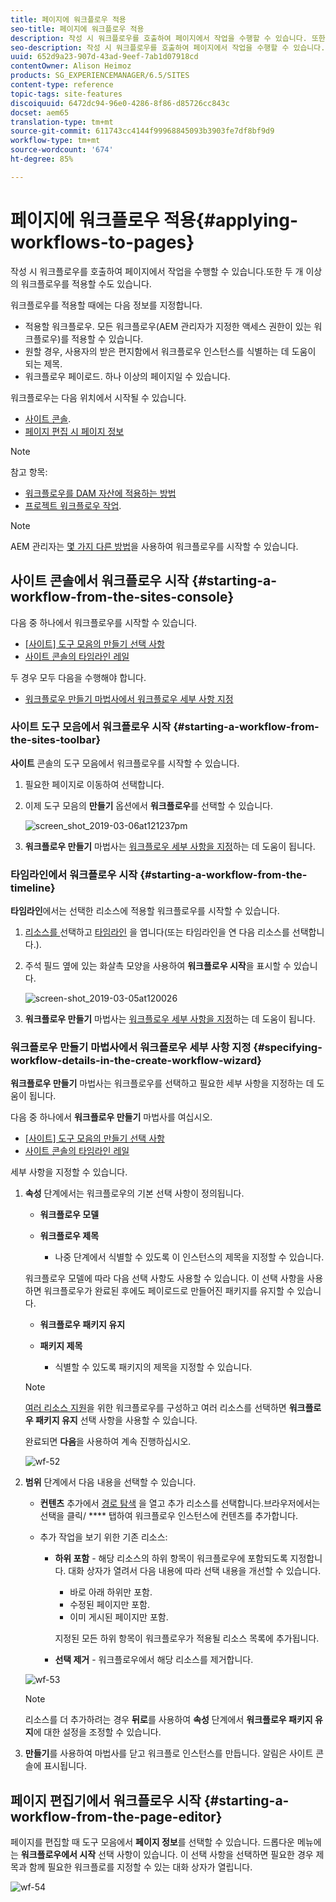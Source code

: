```yaml
---
title: 페이지에 워크플로우 적용
seo-title: 페이지에 워크플로우 적용
description: 작성 시 워크플로우를 호출하여 페이지에서 작업을 수행할 수 있습니다. 또한 둘 이상의 워크플로우를 적용할 수도 있습니다.
seo-description: 작성 시 워크플로우를 호출하여 페이지에서 작업을 수행할 수 있습니다. 또한 둘 이상의 워크플로우를 적용할 수도 있습니다.
uuid: 652d9a23-907d-43ad-9eef-7ab1d07918cd
contentOwner: Alison Heimoz
products: SG_EXPERIENCEMANAGER/6.5/SITES
content-type: reference
topic-tags: site-features
discoiquuid: 6472dc94-96e0-4286-8f86-d85726cc843c
docset: aem65
translation-type: tm+mt
source-git-commit: 611743cc4144f99968845093b3903fe7df8bf9d9
workflow-type: tm+mt
source-wordcount: '674'
ht-degree: 85%

---
```



# 페이지에 워크플로우 적용{#applying-workflows-to-pages}

작성 시 워크플로우를 호출하여 페이지에서 작업을 수행할 수 있습니다.또한 두 개 이상의 워크플로우를 적용할 수도 있습니다.

워크플로우를 적용할 때에는 다음 정보를 지정합니다.

* 적용할 워크플로우.
 모든 워크플로우(AEM 관리자가 지정한 액세스 권한이 있는 워크플로우)를 적용할 수 있습니다.
* 원할 경우, 사용자의 받은 편지함에서 워크플로우 인스턴스를 식별하는 데 도움이 되는 제목.
* 워크플로우 페이로드. 하나 이상의 페이지일 수 있습니다.

워크플로우는 다음 위치에서 시작될 수 있습니다.

* [사이트 콘솔](#starting-a-workflow-from-the-sites-console).
* [페이지 편집 시 페이지 정보](#starting-a-workflow-from-the-page-editor)

>[!NOTE]
>
>참고 항목:
>
>* [워크플로우를 DAM 자산에 적용하는 방법](/help/assets/assets-workflow.md)
>* [프로젝트 워크플로우 작업](/help/sites-authoring/projects-with-workflows.md).

>



>[!NOTE]
>
>AEM 관리자는 [몇 가지 다른 방법](/help/sites-administering/workflows-starting.md)을 사용하여 워크플로우를 시작할 수 있습니다.

## 사이트 콘솔에서 워크플로우 시작 {#starting-a-workflow-from-the-sites-console}

다음 중 하나에서 워크플로우를 시작할 수 있습니다.

* [[사이트] 도구 모음의 만들기 선택 사항](#starting-a-workflow-from-the-sites-toolbar)
* [사이트 콘솔의 타임라인 레일](#starting-a-workflow-from-the-timeline)

두 경우 모두 다음을 수행해야 합니다.

* [워크플로우 만들기 마법사에서 워크플로우 세부 사항 지정](#specifying-workflow-details-in-the-create-workflow-wizard)

### 사이트 도구 모음에서 워크플로우 시작  {#starting-a-workflow-from-the-sites-toolbar}

**사이트** 콘솔의 도구 모음에서 워크플로우를 시작할 수 있습니다.

1. 필요한 페이지로 이동하여 선택합니다.

1. 이제 도구 모음의 **만들기** 옵션에서 **워크플로우**&#x200B;를 선택할 수 있습니다.

   ![screen_shot_2019-03-06at121237pm](assets/screen_shot_2019-03-06at121237pm.png)

1. **워크플로우 만들기** 마법사는 [워크플로우 세부 사항을 지정](#specifying-workflow-details-in-the-create-workflow-wizard)하는 데 도움이 됩니다.

### 타임라인에서 워크플로우 시작  {#starting-a-workflow-from-the-timeline}

**타임라인**&#x200B;에서는 선택한 리소스에 적용할 워크플로우를 시작할 수 있습니다.

1. [리소스를 ](/help/sites-authoring/basic-handling.md#viewingandselectingyourresources) 선택하고  [타임라인](/help/sites-authoring/basic-handling.md#timeline) 을 엽니다(또는 타임라인을 연 다음 리소스를 선택합니다.).
1. 주석 필드 옆에 있는 화살촉 모양을 사용하여 **워크플로우 시작**&#x200B;을 표시할 수 있습니다.

   ![screen-shot_2019-03-05at120026](assets/screen-shot_2019-03-05at120026.png)

1. **워크플로우 만들기** 마법사는 [워크플로우 세부 사항을 지정](#specifying-workflow-details-in-the-create-workflow-wizard)하는 데 도움이 됩니다.

### 워크플로우 만들기 마법사에서 워크플로우 세부 사항 지정  {#specifying-workflow-details-in-the-create-workflow-wizard}

**워크플로우 만들기** 마법사는 워크플로우를 선택하고 필요한 세부 사항을 지정하는 데 도움이 됩니다.

다음 중 하나에서 **워크플로우 만들기** 마법사를 여십시오.

* [[사이트] 도구 모음의 만들기 선택 사항](#starting-a-workflow-from-the-sites-toolbar)
* [사이트 콘솔의 타임라인 레일](#starting-a-workflow-from-the-timeline)

세부 사항을 지정할 수 있습니다.

1. **속성** 단계에서는 워크플로우의 기본 선택 사항이 정의됩니다.

   * **워크플로우 모델**
   * **워크플로우 제목**

      * 나중 단계에서 식별할 수 있도록 이 인스턴스의 제목을 지정할 수 있습니다.

   워크플로우 모델에 따라 다음 선택 사항도 사용할 수 있습니다. 이 선택 사항을 사용하면 워크플로우가 완료된 후에도 페이로드로 만들어진 패키지를 유지할 수 있습니다.

   * **워크플로우 패키지 유지**
   * **패키지 제목**

      * 식별할 수 있도록 패키지의 제목을 지정할 수 있습니다.
   >[!NOTE]
   >
   >[여러 리소스 지원](/help/sites-developing/workflows-models.md#configuring-a-workflow-for-multi-resource-support)을 위한 워크플로우를 구성하고 여러 리소스를 선택하면 **워크플로우 패키지 유지** 선택 사항을 사용할 수 있습니다.

   완료되면 **다음**&#x200B;을 사용하여 계속 진행하십시오.

   ![wf-52](assets/wf-52.png)

1. **범위** 단계에서 다음 내용을 선택할 수 있습니다.

   * **컨텐츠** 추가에서  [경로 탐색](/help/sites-authoring/author-environment-tools.md#path-browser) 을 열고 추가 리소스를 선택합니다.브라우저에서는 선택을 클릭/ **** 탭하여 워크플로우 인스턴스에 컨텐츠를 추가합니다.

   * 추가 작업을 보기 위한 기존 리소스:

      * **하위 포함** - 해당 리소스의 하위 항목이 워크플로우에 포함되도록 지정합니다.
 대화 상자가 열려서 다음 내용에 따라 선택 내용을 개선할 수 있습니다.

         * 바로 아래 하위만 포함.
         * 수정된 페이지만 포함.
         * 이미 게시된 페이지만 포함.

         지정된 모든 하위 항목이 워크플로우가 적용될 리소스 목록에 추가됩니다.

      * **선택 제거** - 워크플로우에서 해당 리소스를 제거합니다.

   ![wf-53](assets/wf-53.png)

   >[!NOTE]
   >
   >리소스를 더 추가하려는 경우 **뒤로**&#x200B;를 사용하여 **속성** 단계에서 **워크플로우 패키지 유지**&#x200B;에 대한 설정을 조정할 수 있습니다.

1. **만들기**&#x200B;를 사용하여 마법사를 닫고 워크플로 인스턴스를 만듭니다. 알림은 사이트 콘솔에 표시됩니다.

## 페이지 편집기에서 워크플로우 시작  {#starting-a-workflow-from-the-page-editor}

페이지를 편집할 때 도구 모음에서 **페이지 정보**&#x200B;를 선택할 수 있습니다. 드롭다운 메뉴에는 **워크플로우에서 시작** 선택 사항이 있습니다. 이 선택 사항을 선택하면 필요한 경우 제목과 함께 필요한 워크플로를 지정할 수 있는 대화 상자가 열립니다.

![wf-54](assets/wf-54.png)
